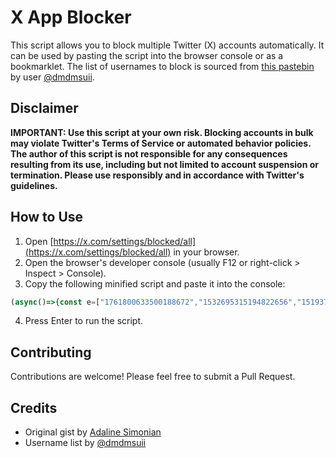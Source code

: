 # X App Blocker

This script allows you to block multiple Twitter (X) accounts automatically. It can be used by pasting the script into the browser console or as a bookmarklet. The list of usernames to block is sourced from [this pastebin](https://pastebin.com/uXUUFfdD) by user [@dmdmsuii](https://x.com/dmdmsuii).

## Disclaimer

**IMPORTANT: Use this script at your own risk. Blocking accounts in bulk may violate Twitter's Terms of Service or automated behavior policies. The author of this script is not responsible for any consequences resulting from its use, including but not limited to account suspension or termination. Please use responsibly and in accordance with Twitter's guidelines.**

## How to Use

1. Open [https://x.com/settings/blocked/all](https://x.com/settings/blocked/all) in your browser.
2. Open the browser's developer console (usually F12 or right-click > Inspect > Console).
3. Copy the following minified script and paste it into the console:

```js
(async()=>{const e=["1761800633500188672","1532695315194822656","1519376342525124615","1518369391381041156","1517641894087602177","1514057652862603264","1509586158266818563","1503402666696884225","1497858970853285889","1497715065922981892","1489303469190270982","1492479926540320771","1494666426388467713","1478029979002851336","1447627027583012864","1453031414627291139","1456544622851858442","1461268826671177736","79396997","301932835","351830253","398688988","620849043","796138754","980392262","1027075099","1104549763","1210416936","1604377214","1537714404","1703333706","1834258825","2336149757","2420349627","2547444156","2587253754","2831760163","2992606669","3020981881","3292915064","3905408353","4147463657","4512670343","720696684540469248","739196092798078976","772616087146008576","774978946014253056","750293443830767616","794939220880199681","837696096847671296","863023100899864576","890702309033992193","892872984167407618","905923506243809280","941973820876914693","999755351846277120","1003579697224089600","1041814397923078146","1046060727969226752","1046840443147878405","1054113030412402688","1061030997926576128","1110256760806428673","1112506423945105408","1140653009506095104","1146222460188155904","1152566682088542209","1158514454981697537","1174286554694660098","1176463630658879488","null","1194204502225833984","1194939570707714050","1205215711871852545","1214174565821059074","1214542863540862976","1238514913133330432","1252444564641775617","1259317796565069827","1262355273282437120","1263458354623647754","1266128255981162498","1266858117574332422","1271195819098677250","1274998926127570945","1297572150631686145","1298675357885898753","1299491764416458752","1337168429606969344","1339671150297837575","1352137484155686917","1352981628407193600","1373261691635568645","1384258949952593925","1405136735495933953","1409856419919192064","1413113023913410561","1415662212505554951","1424025622154776586","1430637720687235078","1430947924633178112","1432739659541528578","1433542662292901891","1543990074844631040","1548720299943796739","1554860046718304258","1557857838910808064","1558525833886703621","1563738029801472002","1570826700874817536","1571564195946156037","1574735965695901696","1574812112412721152","1578074394827554817","1637914643304775681","1652508063478304768","819992469593030656","1418386554813304832","3119729853","1540339900247072768","1207439474592034816","88428227","1648794489476067329","886990966716063745","1441376727427657729","1591995900238483456","1581329781269954560","1185286331829764099","1474981033","2150538885","1438672572879622145","953796462630055936","632146965","845437745485021184","4870889355","764634277","992368075654787072","2329672842","79759726","3642410293","3319138502","1471527535771107343","969138260","3228172157","2300172051","883643088627007488","490948196","2210626270","2756275322","1531993461494366209","1083029509388099584","1091990548766969856","1039318614858457091","1255237292245028875","1209251335243280384","859815074223075328","771325591","2974432168","2886892520","781295401","2706156217","1435303283934048259","783564380","2447937513","1496187056543911946","1067902907163574273","1243489278052663297","1692413265228312576","1083479659369693184","1467077069955903488","1705724852739440640","130925204","1258193607128907782","873895447127052290","1650825947795410947","1109316081154510849","1276776514504318976","1094222222963675136","834276516","23129198","2290611069","1434151788","1364341491523604480","1354116897952948224","2480429802","1526277806963019780","1390915259825893378","427650031","177279254","475663577","856277108552863744","1314552255060889602","704665431051771904","1364381060172292097","908513688784658432","1271804806831714304","750189297702240256","1526287134772150272","1364174592","908513688784658432","1334139538944516098","1421698572613992450","1432845333114101761","839030339284643840","621369251","1134582624","1292080531266580487","1272183044170973187","4849743664","585794386","365827164","1241197327689359360","1559642730338344970","461369179","3357798010","4397233461","1720030579800866816","1233964325909532677","1792313778278670336","1527542743148511233","1242563658531700739","1294662940164005888","1241447952","796092763","900494588","1390657001156382723","883241432","2351362803","1761795209921261568","1794022315778330626","101085810","814739495597801472","1546080648569528321","563575597","813429390159835137","1166772664775643137","1036608720","1018480389730504704","1248718423","813349326151880704","899815858989481984","1126950207353229312","754842774","4181119637","1622606955868045313"];var t;(t=document.getElementById("visual-log"))||((t=document.createElement("div")).id="visual-log",t.style.position="fixed",t.style.bottom="0",t.style.left="0",t.style.zIndex="9999",t.style.backgroundColor="black",t.style.border="1px solid white",t.style.padding="1em",t.style.margin="1em",t.style.maxHeight="50vh",t.style.maxWidth="50vw",t.style.overflowY="scroll",t.style.fontFamily="monospace",document.body.appendChild(t));const o=t,i=e=>{const t=document.createElement("div");t.innerText=e,t.style.opacity="1",t.style.transition="opacity 1s",t.style.marginBottom="0.5em",t.style.color="white",o.appendChild(t),setTimeout(()=>{t.style.opacity="0",setTimeout(()=>{o.removeChild(t)},800)},4e3)};async function s(t){var e={"User-Agent":"Mozilla/5.0 (Windows NT 10.0; rv:128.0) Gecko/20100101 Firefox/128.0",Accept:"*/*","Accept-Language":"en-US,en;q=0.5","Content-Type":"application/x-www-form-urlencoded","x-twitter-auth-type":"OAuth2Session","x-csrf-token":document.cookie.split("; ").find(e=>e.startsWith("ct0=")).split("=")[1],"x-twitter-client-language":"en","x-twitter-active-user":"yes","Sec-Fetch-Dest":"empty","Sec-Fetch-Mode":"cors","Sec-Fetch-Site":"same-origin",authorization:"Bearer AAAAAAAAAAAAAAAAAAAAANRILgAAAAAAnNwIzUejRCOuH5E6I8xnZz4puTs%3D1Zv7ttfk8LF81IUq16cHjhLTvJu4FA33AGWWjCpTnA"};try{var o,s=await fetch("https://x.com/i/api/1.1/blocks/create.json",{method:"POST",headers:e,body:"user_id="+t,credentials:"include",mode:"cors"});if(s.ok)return o=await s.json(),i("Successfully blocked user "+t),o;throw new Error("HTTP error! status: "+s.status)}catch(e){return i(`Error blocking user ${t}: `+e.message),null}}for(const n of e)await s(n),await new Promise(e=>setTimeout(e,1e3));i("Done.")})();
```

4. Press Enter to run the script.


## Contributing

Contributions are welcome! Please feel free to submit a Pull Request.

## Credits

- Original gist by [Adaline Simonian](https://gist.github.com/adalinesimonian/b52a753c9fd6c176598745df01ba12dc)
- Username list by [@dmdmsuii](https://x.com/dmdmsuii)
